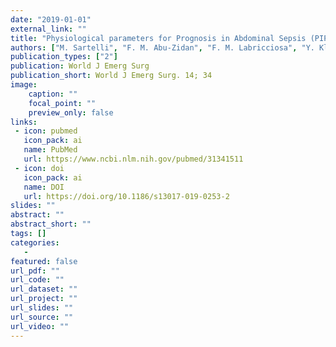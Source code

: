```yaml
---
date: "2019-01-01"
external_link: ""
title: "Physiological parameters for Prognosis in Abdominal Sepsis (PIPAS) Study: a WSES observational study"
authors: ["M. Sartelli", "F. M. Abu-Zidan", "F. M. Labricciosa", "Y. Kluger", "F. Coccolini", "L. Ansaloni", "A. Leppaniemi", "A. W. Kirkpatrick", "M. Tolonen", "C. Trana", "J. M. Regimbeau", "T. Hardcastle", "R. M. Koshy", "A. Abbas", "U. Aday", "A. R. K. Adesunkanmi", "A. Ajibade", "L. Akhmeteli", "E. Akin", "N. Akkapulu", "A. Alotaibi", "F. Altintoprak", "D. Anyfantakis", "B. Atanasov", "G. Augustin", "C. Azevedo", "M. Bala", "D. Balalis", "O. Baraket", "S. Baral", "O. Barkai", "M. Beltran", "R. Bini", "K. Bouliaris", "A. B. Caballero", "V. Calu", "M. Catani", "M. Ceresoli", "V. Charalampakis", "A. C. Jusoh", "M. Chiarugi", "N. Cillara", "R. C. Cuesta", "L. Cobuccio", "G. Cocorullo", "E. Colak", "L. Conti", "Y. Cui", "B. {De Simone}", "S. Delibegovic", "Z. Demetrashvili", "D. Demetriades", "A. Dimova", "A. Dogjani", "M. Enani", "F. Farina", "F. Ferrara", "D. Foghetti", "T. Fontana", "G. P. Fraga", "M. Gachabayov", "G. Gerard", "W. Ghnnam", "T. G. Maurel", "G. Gkiokas", "C. A. Gomes", "A. Guner", "S. Gupta", "A. Hecker", "E. S. Hirano", "A. Hodonou", "M. Hutan", "I. Ilaschuk", "O. Ioannidis", "A. Isik", "G. Ivakhov", "S. Jain", "M. Jokubauskas", "A. Karamarkovic", "R. Kaushik", "J. Kenig", "V. Khokha", "D. Khokha", "J. I. Kim", "V. Kong", "D. Korkolis", "V. F. Kruger", "A. Kshirsagar", "R. L. Simoes", "A. Lanaia", "K. Lasithiotakis", "P. Leao", "M. L. Arellano", "H. Listle", "A. Litvin", "A. {Lizarazu Perez}", "E. {Lopez-Tomassetti Fernandez}", "E. Lostoridis", "D. Luppi", "V. Gm Machain", "{others}"]
publication_types: ["2"]
publication: World J Emerg Surg
publication_short: World J Emerg Surg. 14; 34
image:
    caption: ""
    focal_point: ""
    preview_only: false
links:
 - icon: pubmed
   icon_pack: ai
   name: PubMed
   url: https://www.ncbi.nlm.nih.gov/pubmed/31341511
 - icon: doi
   icon_pack: ai
   name: DOI
   url: https://doi.org/10.1186/s13017-019-0253-2
slides: ""
abstract: ""
abstract_short: ""
tags: []
categories: 
   - 
featured: false
url_pdf: ""
url_code: ""
url_dataset: ""
url_project: ""
url_slides: ""
url_source: ""
url_video: ""
---
```

